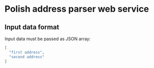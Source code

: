 # Polish address parser web service

## Input data format

Input data must be passed as JSON array:
```json
[
  "first address",
  "second address"
]
```
